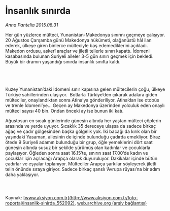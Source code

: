 # İnsanlık sınırda

*Anna Pantelia 2015.08.31*

<div class="pNewsDetailMainContent ctx_content" itemprop="articleBody">
 <p>
  Her gün yüzlerce mülteci, Yunanistan-Makedonya sınırını geçmeye çalışıyor. 20 Ağustos Çarşamba günü Makedonya hükümeti, olağanüstü hâl ilan ederek, ülkeye giren binlerce mülteciyle baş edemediklerini açıkladı. Makedon ordusu, askerî araçlar ve jiletli tellerle sınırı kapattı. İdomeni kasabasında bulunan Suriyeli aileler 3-5 gün sınırı geçmek için bekledi. Büyük bir dramın yaşandığı sınırda insanlık sınıfta kaldı.
 </p>
 <p>
  <img alt="" src="http://web.archive.org/web/20151228135740im_/http://medya.aksiyon.com.tr//aksiyon/2015/08/31/571023.jpg "/>
 </p>
 <p>
  <img alt="" src="http://web.archive.org/web/20151228135740im_/http://medya.aksiyon.com.tr//aksiyon/2015/08/31/571024.jpg "/>
 </p>
 <p>
  <img alt="" src="http://web.archive.org/web/20151228135740im_/http://medya.aksiyon.com.tr//aksiyon/2015/08/31/571025.jpg "/>
 </p>
 <p>
  <img alt="" src="http://web.archive.org/web/20151228135740im_/http://medya.aksiyon.com.tr//aksiyon/2015/08/31/571026.jpg "/>
 </p>
 <p>
  Kuzey Yunanistan’daki İdomeni sınır kapısına gelen mültecilerin çoğu, ülkeye Türkiye sahillerinden ulaşıyor.  Botlarla Türkiye’den çıkarak adalara giden mülteciler, onaylandıktan sonra Atina’ya gönderiliyor. Atina’dan ise otobüs ve trenle İdomeni’ye… Geçen ay Makedonya üzerinden yolculuk eden onaylı mülteci sayısı 40 bin. Ondan önceki ay ise bunun iki katı.
 </p>
 <p>
  Ağustosun en sıcak günlerinde güneşin altında her yaştan mülteci çöplerin arasında ve yerde uyuyor. Sıcaklık 35 dereceye ulaşsa da sadece birkaç ağaç ve çadır gölgesinden başka gölgelik yok. İki bacağı da kırık olan bir yaşındaki Yasaman, ailesinin de içinde bulunduğu çadırda emekliyor. Biraz ötede 9 Suriyeli adamın bulunduğu bir grup, öğle yemeklerini dört saat güneşin altında susuz bir şekilde yürümüş olan kadınlar ve çocuklarla paylaşıyor. Öğleden sonra saat 16.15’te, sınırın saat 17.00’de kadın ve çocuklar için açılacağı Arapça olarak duyuruluyor. Dakikalar içinde bütün çadırlar ve eşyalar toplanıyor. Mülteciler Arapça şarkılar söyleyerek jiletli telin önünde sıraya giriyor. Sadece birkaç şanslı ‘Avrupa rüyası’na bir adım daha yaklaşıyor.
 </p>
 <p>
  <img alt="" src="http://web.archive.org/web/20151228135740im_/http://medya.aksiyon.com.tr//aksiyon/2015/08/31/571027.jpg "/>
 </p>
 <p>
  <img alt="" src="http://web.archive.org/web/20151228135740im_/http://medya.aksiyon.com.tr//aksiyon/2015/08/31/571028.jpg "/>
 </p>
 <p>
  <img alt="" src="http://web.archive.org/web/20151228135740im_/http://medya.aksiyon.com.tr//aksiyon/2015/08/31/571029.jpg "/>
 </p>
</div>


Kaynak: [www.aksiyon.com.tr](http://www.aksiyon.com.tr/foto-roportaj/insanlik-sinirda_552092), [web.archive.org (arşiv bağlantısı)](http://web.archive.org/web/20151228135740/http://www.aksiyon.com.tr/foto-roportaj/insanlik-sinirda_552092)
